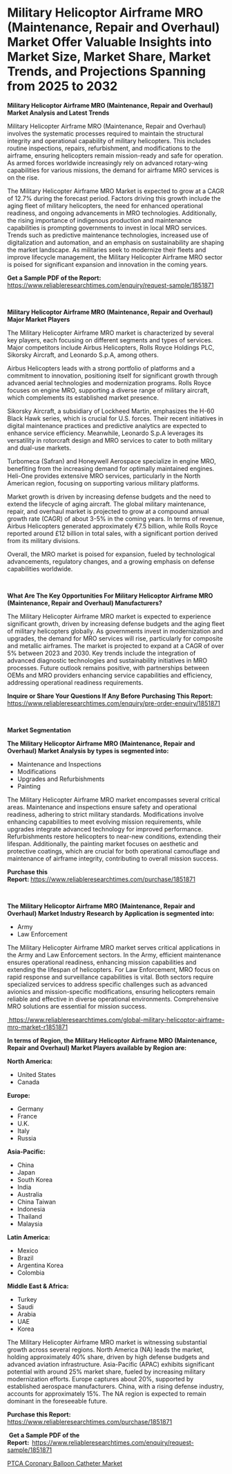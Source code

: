 <p><h1>Military Helicoptor Airframe MRO (Maintenance, Repair and Overhaul) Market Offer Valuable Insights into Market Size, Market Share, Market Trends, and Projections Spanning from 2025 to 2032</h1></p><p><strong>Military Helicoptor Airframe MRO (Maintenance, Repair and Overhaul) Market Analysis and Latest Trends</strong></p>
<p><p>Military Helicopter Airframe MRO (Maintenance, Repair and Overhaul) involves the systematic processes required to maintain the structural integrity and operational capability of military helicopters. This includes routine inspections, repairs, refurbishment, and modifications to the airframe, ensuring helicopters remain mission-ready and safe for operation. As armed forces worldwide increasingly rely on advanced rotary-wing capabilities for various missions, the demand for airframe MRO services is on the rise.</p><p>The Military Helicopter Airframe MRO Market is expected to grow at a CAGR of 12.7% during the forecast period. Factors driving this growth include the aging fleet of military helicopters, the need for enhanced operational readiness, and ongoing advancements in MRO technologies. Additionally, the rising importance of indigenous production and maintenance capabilities is prompting governments to invest in local MRO services. Trends such as predictive maintenance technologies, increased use of digitalization and automation, and an emphasis on sustainability are shaping the market landscape. As militaries seek to modernize their fleets and improve lifecycle management, the Military Helicopter Airframe MRO sector is poised for significant expansion and innovation in the coming years.</p></p>
<p><strong>Get a Sample PDF of the Report:&nbsp;</strong> <a href="https://www.reliableresearchtimes.com/enquiry/request-sample/1851871?utm_campaign=1994&utm_medium=2&utm_source=Github&utm_content=ia&utm_term=07012025&utm_id=military-helicoptor-airframe-mro-maintenance-repair-and-overhaul">https://www.reliableresearchtimes.com/enquiry/request-sample/1851871</a></p>
<p>&nbsp;</p>
<p><strong>Military Helicoptor Airframe MRO (Maintenance, Repair and Overhaul) Major Market Players</strong></p>
<p><p>The Military Helicopter Airframe MRO market is characterized by several key players, each focusing on different segments and types of services. Major competitors include Airbus Helicopters, Rolls Royce Holdings PLC, Sikorsky Aircraft, and Leonardo S.p.A, among others.</p><p>Airbus Helicopters leads with a strong portfolio of platforms and a commitment to innovation, positioning itself for significant growth through advanced aerial technologies and modernization programs. Rolls Royce focuses on engine MRO, supporting a diverse range of military aircraft, which complements its established market presence.</p><p>Sikorsky Aircraft, a subsidiary of Lockheed Martin, emphasizes the H-60 Black Hawk series, which is crucial for U.S. forces. Their recent initiatives in digital maintenance practices and predictive analytics are expected to enhance service efficiency. Meanwhile, Leonardo S.p.A leverages its versatility in rotorcraft design and MRO services to cater to both military and dual-use markets.</p><p>Turbomeca (Safran) and Honeywell Aerospace specialize in engine MRO, benefiting from the increasing demand for optimally maintained engines. Heli-One provides extensive MRO services, particularly in the North American region, focusing on supporting various military platforms.</p><p>Market growth is driven by increasing defense budgets and the need to extend the lifecycle of aging aircraft. The global military maintenance, repair, and overhaul market is projected to grow at a compound annual growth rate (CAGR) of about 3-5% in the coming years. In terms of revenue, Airbus Helicopters generated approximately €7.5 billion, while Rolls Royce reported around £12 billion in total sales, with a significant portion derived from its military divisions.</p><p>Overall, the MRO market is poised for expansion, fueled by technological advancements, regulatory changes, and a growing emphasis on defense capabilities worldwide.</p></p>
<p>&nbsp;</p>
<p><strong>What Are The Key Opportunities For Military Helicoptor Airframe MRO (Maintenance, Repair and Overhaul) Manufacturers?</strong></p>
<p><p>The Military Helicopter Airframe MRO market is expected to experience significant growth, driven by increasing defense budgets and the aging fleet of military helicopters globally. As governments invest in modernization and upgrades, the demand for MRO services will rise, particularly for composite and metallic airframes. The market is projected to expand at a CAGR of over 5% between 2023 and 2030. Key trends include the integration of advanced diagnostic technologies and sustainability initiatives in MRO processes. Future outlook remains positive, with partnerships between OEMs and MRO providers enhancing service capabilities and efficiency, addressing operational readiness requirements.</p></p>
<p><strong>Inquire or Share Your Questions If Any Before Purchasing This Report:</strong> <a href="https://www.reliableresearchtimes.com/enquiry/pre-order-enquiry/1851871?utm_campaign=1994&utm_medium=2&utm_source=Github&utm_content=ia&utm_term=07012025&utm_id=military-helicoptor-airframe-mro-maintenance-repair-and-overhaul">https://www.reliableresearchtimes.com/enquiry/pre-order-enquiry/1851871</a></p>
<p>&nbsp;</p>
<p><strong>Market Segmentation</strong></p>
<p><strong>The Military Helicoptor Airframe MRO (Maintenance, Repair and Overhaul) Market Analysis by types is segmented into:</strong></p>
<p><ul><li>Maintenance and Inspections</li><li>Modifications</li><li>Upgrades and Refurbishments</li><li>Painting</li></ul></p>
<p><p>The Military Helicopter Airframe MRO market encompasses several critical areas. Maintenance and inspections ensure safety and operational readiness, adhering to strict military standards. Modifications involve enhancing capabilities to meet evolving mission requirements, while upgrades integrate advanced technology for improved performance. Refurbishments restore helicopters to near-new conditions, extending their lifespan. Additionally, the painting market focuses on aesthetic and protective coatings, which are crucial for both operational camouflage and maintenance of airframe integrity, contributing to overall mission success.</p></p>
<p><strong>Purchase this Report:&nbsp;</strong><a href="https://www.reliableresearchtimes.com/purchase/1851871?utm_campaign=1994&utm_medium=2&utm_source=Github&utm_content=ia&utm_term=07012025&utm_id=military-helicoptor-airframe-mro-maintenance-repair-and-overhaul">https://www.reliableresearchtimes.com/purchase/1851871</a></p>
<p>&nbsp;</p>
<p><strong>The Military Helicoptor Airframe MRO (Maintenance, Repair and Overhaul) Market Industry Research by Application is segmented into:</strong></p>
<p><ul><li>Army</li><li>Law Enforcement</li></ul></p>
<p><p>The Military Helicopter Airframe MRO market serves critical applications in the Army and Law Enforcement sectors. In the Army, efficient maintenance ensures operational readiness, enhancing mission capabilities and extending the lifespan of helicopters. For Law Enforcement, MRO focus on rapid response and surveillance capabilities is vital. Both sectors require specialized services to address specific challenges such as advanced avionics and mission-specific modifications, ensuring helicopters remain reliable and effective in diverse operational environments. Comprehensive MRO solutions are essential for mission success.</p></p>
<p><a href="https://www.reliableresearchtimes.com/global-military-helicoptor-airframe-mro-market-r1851871?utm_campaign=1994&utm_medium=2&utm_source=Github&utm_content=ia&utm_term=07012025&utm_id=military-helicoptor-airframe-mro-maintenance-repair-and-overhaul">&nbsp;https://www.reliableresearchtimes.com/global-military-helicoptor-airframe-mro-market-r1851871</a></p>
<p><strong>In terms of Region, the Military Helicoptor Airframe MRO (Maintenance, Repair and Overhaul) Market Players available by Region are:</strong></p>
<p>
    <p> <strong> North America: </strong>
        <ul>
            <li>United States</li>
            <li>Canada</li>
        </ul>
        </p> 
    <p> <strong> Europe: </strong>
        <ul>
            <li>Germany</li>
            <li>France</li>
            <li>U.K.</li>
            <li>Italy</li>
            <li>Russia</li>
        </ul>
        </p> 
    <p> <strong> Asia-Pacific: </strong>
        <ul>
            <li>China</li>
            <li>Japan</li>
            <li>South Korea</li>
            <li>India</li>
            <li>Australia</li>
            <li>China Taiwan</li>
            <li>Indonesia</li>
            <li>Thailand</li>
            <li>Malaysia</li>
        </ul>
        </p> 
    <p> <strong> Latin America: </strong>
        <ul>
            <li>Mexico</li>
            <li>Brazil</li>
            <li>Argentina Korea</li>
            <li>Colombia</li>
        </ul>
        </p> 
    <p> <strong> Middle East & Africa: </strong>
        <ul>
            <li>Turkey</li>
            <li>Saudi</li>
            <li>Arabia</li>
            <li>UAE</li>
            <li>Korea</li>
        </ul>
    </p>
    </p>
<p><p>The Military Helicopter Airframe MRO market is witnessing substantial growth across several regions. North America (NA) leads the market, holding approximately 40% share, driven by high defense budgets and advanced aviation infrastructure. Asia-Pacific (APAC) exhibits significant potential with around 25% market share, fueled by increasing military modernization efforts. Europe captures about 20%, supported by established aerospace manufacturers. China, with a rising defense industry, accounts for approximately 15%. The NA region is expected to remain dominant in the foreseeable future.</p></p>
<p><strong>Purchase this Report: </strong><a href="https://www.reliableresearchtimes.com/purchase/1851871?utm_campaign=1994&utm_medium=2&utm_source=Github&utm_content=ia&utm_term=07012025&utm_id=military-helicoptor-airframe-mro-maintenance-repair-and-overhaul">https://www.reliableresearchtimes.com/purchase/1851871</a></p>
<p>&nbsp;<strong>Get a Sample PDF of the Report:&nbsp;&nbsp;</strong><a href="https://www.reliableresearchtimes.com/enquiry/request-sample/1851871?utm_campaign=1994&utm_medium=2&utm_source=Github&utm_content=ia&utm_term=07012025&utm_id=military-helicoptor-airframe-mro-maintenance-repair-and-overhaul">https://www.reliableresearchtimes.com/enquiry/request-sample/1851871</a></p>
<p><strong></strong></p>
<p><p><a href="https://github.com/rahu1506/Market-Research-Report-List-6/blob/main/ptca-coronary-balloon-catheter-market.md?utm_campaign=1994&utm_medium=2&utm_source=Github&utm_content=ia&utm_term=07012025&utm_id=military-helicoptor-airframe-mro-maintenance-repair-and-overhaul">PTCA Coronary Balloon Catheter Market</a></p></p>
